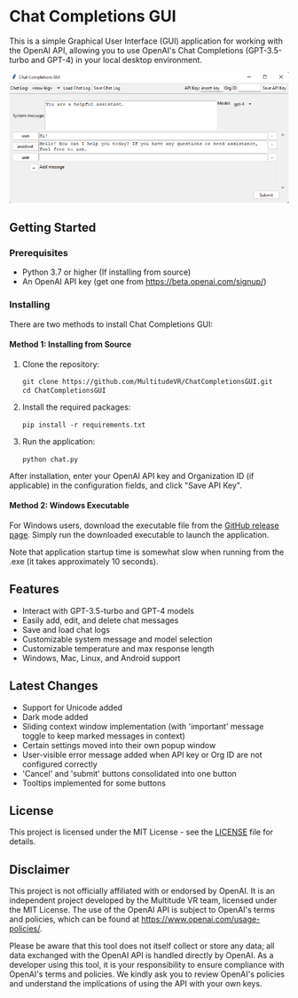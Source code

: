# Chat Completions GUI

This is a simple Graphical User Interface (GUI) application for working with the OpenAI API, allowing you to use OpenAI's Chat Completions (GPT-3.5-turbo and GPT-4) in your local desktop environment.

![Screenshot of Chat Completions GUI](chat_completions_gui.png)

## Getting Started

### Prerequisites

- Python 3.7 or higher (If installing from source)
- An OpenAI API key (get one from https://beta.openai.com/signup/)

### Installing

There are two methods to install Chat Completions GUI:

#### Method 1: Installing from Source

1. Clone the repository:

    ```
    git clone https://github.com/MultitudeVR/ChatCompletionsGUI.git
    cd ChatCompletionsGUI
    ```

2. Install the required packages:

    `pip install -r requirements.txt`

3. Run the application:

    `python chat.py`

After installation, enter your OpenAI API key and Organization ID (if applicable) in the configuration fields, and click "Save API Key".

#### Method 2: Windows Executable

For Windows users, download the executable file from the [GitHub release page](https://github.com/MultitudeVR/ChatCompletionsGUI/releases/tag/v1.0.0). Simply run the downloaded executable to launch the application.

Note that application startup time is somewhat slow when running from the .exe (it takes approximately 10 seconds).

## Features

- Interact with GPT-3.5-turbo and GPT-4 models
- Easily add, edit, and delete chat messages
- Save and load chat logs
- Customizable system message and model selection
- Customizable temperature and max response length
- Windows, Mac, Linux, and Android support

## Latest Changes

- Support for Unicode added
- Dark mode added
- Sliding context window implementation (with 'important' message toggle to keep marked messages in context)
- Certain settings moved into their own popup window
- User-visible error message added when API key or Org ID are not configured correctly
- 'Cancel' and 'submit' buttons consolidated into one button
- Tooltips implemented for some buttons

## License

This project is licensed under the MIT License - see the [LICENSE](LICENSE) file for details.

## Disclaimer

This project is not officially affiliated with or endorsed by OpenAI. It is an independent project developed by the Multitude VR team, licensed under the MIT License. The use of the OpenAI API is subject to OpenAI's terms and policies, which can be found at https://www.openai.com/usage-policies/.

Please be aware that this tool does not itself collect or store any data; all data exchanged with the OpenAI API is handled directly by OpenAI. As a developer using this tool, it is your responsibility to ensure compliance with OpenAI's terms and policies. We kindly ask you to review OpenAI's policies and understand the implications of using the API with your own keys.
